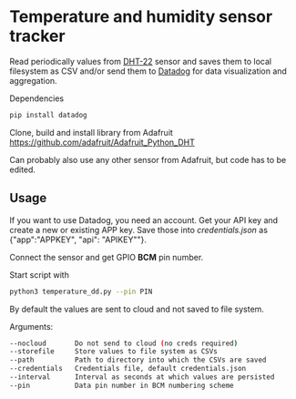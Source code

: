 # Temperature and humidity sensor tracker

Read periodically values from [DHT-22](https://www.adafruit.com/product/385)
sensor and saves them to local filesystem as CSV and/or send them to [Datadog](https://www.datadoghq.com/)
for data visualization and aggregation.

Dependencies
```bash
pip install datadog
```

Clone, build and install library from Adafruit
https://github.com/adafruit/Adafruit_Python_DHT

Can probably also use any other sensor from Adafruit, but code has to be edited.

## Usage

If you want to use Datadog, you need an account. Get your API key and create a new or existing APP key.
Save those into _credentials.json_ as {"app":"APPKEY", "api": "APIKEY""}.

Connect the sensor and get GPIO __BCM__ pin number.

Start script with
```bash
python3 temperature_dd.py --pin PIN
```

By default the values are sent to cloud and not saved to file system.

Arguments:
```bash
--nocloud       Do not send to cloud (no creds required)
--storefile     Store values to file system as CSVs
--path          Path to directory into which the CSVs are saved
--credentials   Credentials file, default credentials.json
--interval      Interval as seconds at which values are persisted
--pin           Data pin number in BCM numbering scheme
```